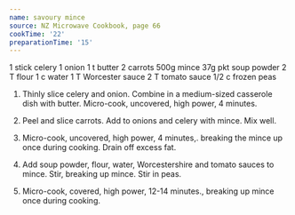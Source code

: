 ```yaml
---
name: savoury mince
source: NZ Microwave Cookbook, page 66
cookTime: '22'
preparationTime: '15'
---
```


1 stick celery
1 onion
1 t butter
2 carrots
500g mince
37g pkt soup powder
2 T flour
1 c water
1 T Worcester sauce
2 T tomato sauce
1/2 c frozen peas

1.  Thinly slice celery and onion.  Combine in a medium-sized casserole dish with butter.  Micro-cook, uncovered, high power, 4 minutes.

2.  Peel and slice carrots.  Add to onions and celery with mince.  Mix well.

3.  Micro-cook, uncovered, high power, 4 minutes,. breaking the mince up once during cooking.  Drain off excess fat.

4.  Add soup powder, flour, water, Worcestershire and tomato sauces to mince.  Stir, breaking up mince.  Stir in peas.

5.  Micro-cook, covered, high power, 12-14 minutes., breaking up mince once during cooking.

